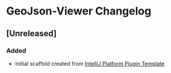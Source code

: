<!-- Keep a Changelog guide -> https://keepachangelog.com -->

# GeoJson-Viewer Changelog

## [Unreleased]
### Added
- Initial scaffold created from [IntelliJ Platform Plugin Template](https://github.com/JetBrains/intellij-platform-plugin-template)
